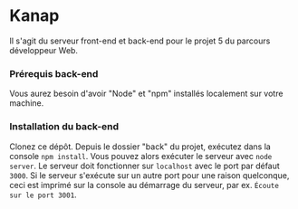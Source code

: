 # Kanap #

Il s'agit du serveur front-end et back-end pour le projet 5 du parcours développeur Web.

### Prérequis back-end ###

Vous aurez besoin d'avoir "Node" et "npm" installés localement sur votre machine.

### Installation du back-end ###

Clonez ce dépôt. Depuis le dossier "back" du projet, exécutez dans la console `npm install`. Vous
pouvez alors exécuter le serveur avec `node server`.
Le serveur doit fonctionner sur `localhost` avec le port par défaut `3000`. Si le
serveur s'exécute sur un autre port pour une raison quelconque, ceci est imprimé sur la
console au démarrage du serveur, par ex. `Écoute sur le port 3001`.